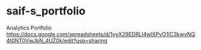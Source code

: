 # saif-s_portfolio
Analytics Portfolio
https://docs.google.com/spreadsheets/d/1yyX29EDRLl4wlXPyO1IC3kwvNQ4t0NT0VwJbN_4UZ0k/edit?usp=sharing
